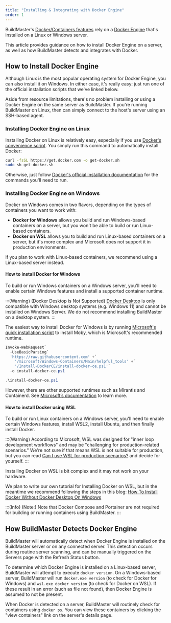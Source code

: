 ```yaml
---
title: "Installing & Integrating with Docker Engine"
order: 1
---
```


BuildMaster's [Docker/Containers features](/docs/buildmaster/docker) rely on a [Docker Engine](https://docs.docker.com/engine/) that's installed on a Linux or Windows server. 

This article provides guidance on how to install Docker Engine on a server, as well as how BuildMaster detects and integrates with Docker.

## How to Install Docker Engine
Although Linux is the most popular operating system for Docker Engine, you can also install it on Windows. In either case, it's really easy: just run one of the official installation scripts that we've linked below.

Aside from resource limitations, there's no problem installing or using a Docker Engine on the same server as BuildMaster. If you're running BuildMaster on Linux, then can simply connect to the host's server using an SSH-based agent.

### Installing Docker Engine on Linux
Installing Docker on Linux is relatively easy, especially if you use [Docker's convenience script](https://get.docker.com/). You simply run this command to automatically install Docker:

```sh
curl -fsSL https://get.docker.com -o get-docker.sh
sudo sh get-docker.sh
```
Otherwise, just follow [Docker's official installation documentation](https://docs.docker.com/engine/install/) for the commands you'll need to run.
                            
### Installing Docker Engine on Windows
Docker on Windows comes in two flavors, depending on the types of containers you want to work with:
* **Docker for Windows** allows you build and run Windows-based containers on a server, but you won't be able to build or run Linux-based containers.
* **Docker on WSL** allows you to build and run Linux-based containers on a server, but it's more complex and Microsoft does not support it in production environments.

If you plan to work with Linux-based containers, we recommend using a Linux-based server instead.

#### How to install Docker for Windows
To build or run Windows containers on a Windows server, you'll need to enable certain Windows features and install a supported container runtime.  

:::(Warning) (Docker Desktop is Not Supported)
[Docker Desktop](https://www.docker.com/products/docker-desktop/) is only compatible with Windows desktop systems (e.g. Windows 11) and cannot be installed on Windows Server. We do not recommend installing BuildMaster on a desktop system.
:::

The easiest way to install Docker for Windows is by running [Microsoft's quick installation script](https://raw.githubusercontent.com/microsoft/Windows-Containers/Main/helpful_tools/Install-DockerCE/install-docker-ce.ps1) to install Moby, which is Microsoft's recommended runtime.

```powershell
Invoke-WebRequest`
  -UseBasicParsing`
  'https://raw.githubusercontent.com' +`
    '/microsoft/Windows-Containers/Main/helpful_tools' +`
    '/Install-DockerCE/install-docker-ce.ps1'`
  -o install-docker-ce.ps1

.\install-docker-ce.ps1
```

However, there are other supported runtimes such as Mirantis and Containerd. See [Microsoft’s documentation](https://learn.microsoft.com/en-us/virtualization/windowscontainers/quick-start/set-up-environment#windows-server-1) to learn more.

#### How to install Docker using WSL
To build or run Linux containers on a Windows server, you'll need to enable certain Windows features, install WSL2, install Ubuntu, and then finally install Docker. 

:::(Warning)
According to Microsoft, WSL was designed for "inner loop development workflows" and may be "challenging for production-related scenarios." We're not sure if that means WSL is not suitable for production, but you can read [Can I use WSL for production scenarios?](https://learn.microsoft.com/en-us/windows/wsl/faq#can-i-use-wsl-for-production-scenarios--) and decide for yourself.
:::

Installing Docker on WSL is bit complex and it may not work on your hardware. 

We plan to write our own tutorial for Installing Docker on WSL, but in the meantime we recommend following the steps in this blog: [How To Install Docker Without Docker Desktop On Windows](https://www.paulsblog.dev/how-to-install-docker-without-docker-desktop-on-windows/)

:::(Info) (Note:)
Note that Docker Compose and Portainer are not required for building or running containers using BuildMaster.
:::

## How BuildMaster Detects Docker Engine
BuildMaster will automatically detect when Docker Engine is installed on the BuildMaster server or on any connected server. This detection occurs during routine server scanning, and can be manually triggered on the Servers page with the Refresh Status button.

To determine which Docker Engine is installed on a Linux-based server, BuildMaster will attempt to execute `docker version`. On a Windows-based server, BuildMaster will run `docker.exe version` (to check for Docker for Windows) and `wsl.exe docker version` (to check for Docker on WSL). If these result in an error (such as file not found), then Docker Engine is assumed to not be present. 

When Docker is detected on a server, BuildMaster will routinely check for containers using `docker ps`. You can view these containers by clicking the "view containers" link on the server's details page.